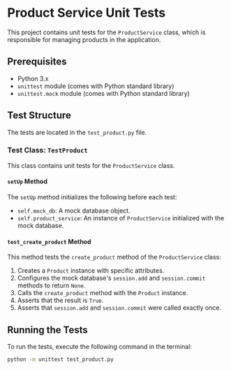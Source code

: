 # Product Service Unit Tests

This project contains unit tests for the `ProductService` class, which is responsible for managing products in the application.

## Prerequisites

- Python 3.x
- `unittest` module (comes with Python standard library)
- `unittest.mock` module (comes with Python standard library)

## Test Structure

The tests are located in the `test_product.py` file.

### Test Class: `TestProduct`

This class contains unit tests for the `ProductService` class.

#### `setUp` Method

The `setUp` method initializes the following before each test:
- `self.mock_db`: A mock database object.
- `self.product_service`: An instance of `ProductService` initialized with the mock database.

#### `test_create_product` Method

This method tests the `create_product` method of the `ProductService` class:
1. Creates a `Product` instance with specific attributes.
2. Configures the mock database's `session.add` and `session.commit` methods to return `None`.
3. Calls the `create_product` method with the `Product` instance.
4. Asserts that the result is `True`.
5. Asserts that `session.add` and `session.commit` were called exactly once.

## Running the Tests

To run the tests, execute the following command in the terminal:

```bash
python -m unittest test_product.py